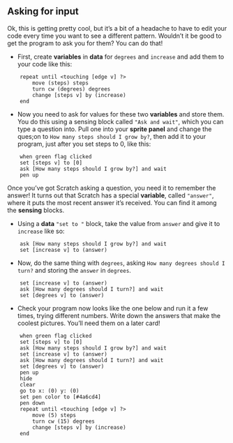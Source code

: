 ## Asking for input

Ok, this is getting pretty cool, but it’s a bit of a headache to have to edit your code every time you want to see a different pattern. Wouldn’t it be good to get the program to ask you for them? You can do that!

+ First, create **variables** in **data** for `degrees` and `increase` and add them to your code like this: 

```blocks
    repeat until <touching [edge v] ?> 
        move (steps) steps
        turn cw (degrees) degrees
        change [steps v] by (increase)
    end
```

+ Now you need to ask for values for these two **variables** and store them. You do this using a sensing block called `"Ask and wait"`, which you can type a question into. Pull one into your **sprite panel** and change the ques;on to `How many steps should I grow by?`, then add it to your program, just after you set steps to 0, like this: 

```blocks
    when green flag clicked
    set [steps v] to [0]
    ask [How many steps should I grow by?] and wait
    pen up
```

Once you’ve got Scratch asking a question, you need it to remember the answer! It turns out that Scratch has a special **variable**, called `"answer"`, where it puts the most recent answer it’s received. You can find it among the **sensing** blocks. 

+ Using a **data** `"set to "` block, take the value from `answer` and give it to `increase` like so: 

```blocks
    ask [How many steps should I grow by?] and wait
    set [increase v] to (answer)
```

+ Now, do the same thing with `degrees`, asking `How many degrees should I turn?` and storing the `answer` in `degrees`. 

```blocks
    set [increase v] to (answer)
    ask [How many degrees should I turn?] and wait
    set [degrees v] to (answer)
```


+ Check your program now looks like the one below and run it a few times, trying different numbers. Write down the answers that make the coolest pictures. You’ll need them on a later card! 

```blocks
    when green flag clicked
    set [steps v] to [0]
    ask [How many steps should I grow by?] and wait
    set [increase v] to (answer)
    ask [How many degrees should I turn?] and wait
    set [degrees v] to (answer)
    pen up
    hide
    clear
    go to x: (0) y: (0)
    set pen color to [#4a6cd4]
    pen down
    repeat until <touching [edge v] ?> 
        move (5) steps
        turn cw (15) degrees
        change [steps v] by (increase)
    end
```

